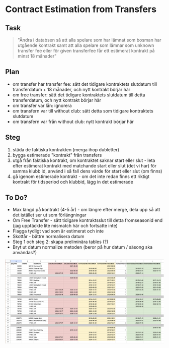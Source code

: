 # Contract Estimation from Transfers

## Task
> "Ändra i databsen så att alla spelare som har lämnat som bosman har utgående kontrakt samt att alla spelare som lämnar som unknown transfer fee eller för given transferfee får ett estimerat kontrakt på minst 18 månader"

## Plan
- om transfer har transfer fee: sätt det tidigare kontraktets slutdatum till transferdatum + 18 månader, och nytt kontrakt börjar här
- om free transfer: sätt det tidigare kontraktets slutdatum till detta transferdatum, och nytt kontrakt börjar här
- om transfer var lån: ignorera
- om transfern var till without club: sätt detta som tidigare kontraktets slutdatum
- om transfern var från without club: nytt kontrakt börjar här

## Steg
1. städa de faktiska kontrakten (merga ihop dubletter)
2. bygga estimerade "kontrakt" från transfers
3. utgå från faktiska kontrakt, om kontraktet saknar start eller slut - leta efter estimerat kontrakt med matchande start eller slut (det vi har) för samma klubb id, använd i så fall dens värde för start eller slut (om finns)
4. gå igenom estimerade kontrakt - om det inte redan finns ett riktigt kontrakt för tidsperiod och klubbid, lägg in det estimerade

## To Do?
- Max längd på kontrakt (4-5 år) - om längre efter merge, dela upp så att det istället ser ut som förlängningar
- Om Free Transfer - sätt tidigare kontraktsslut till detta fromseasonid end (jag upptäckte lite mismatch här och fortsatte inte)
- Flagga tydligt vad som är estimerat och inte
- Skottår - bättre normalisera datum
- Steg 1 och steg 2: skapa preliminära tables (?)
- Bryt ut datum normalize metoden (beror på hur  datum / säsong ska användas?)

 ![sheet](./img/sheet.png)
